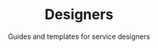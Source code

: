 ---
layout: role-index-designers
title: Designers
subtitle: Guides and templates for service designers
audience: designers
breadcrumbs:
  -
    title: Home
    url: /service-manual
---